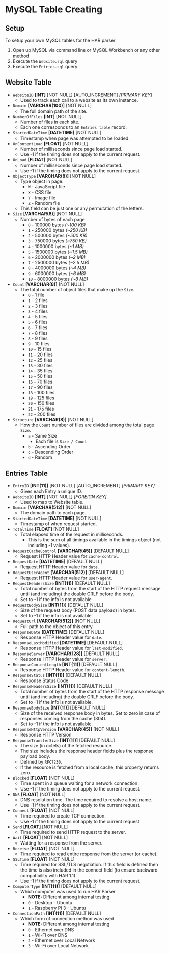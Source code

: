 # MySQL Table Creating

## Setup
To setup your own MySQL tables for the HAR parser

1. Open up MySQL via command line or MySQL Workbench or any other method
2. Execute the `Website.sql` query
3. Execute the `Entries.sql` query

## Website Table
* `WebsiteID` **[INT]** [NOT NULL] [AUTO_INCREMENT] *[PRIMARY KEY]*
  * Used to track each call to a website as its own instance.
* `Domain` **[VARCHAR(100)]** [NOT NULL]
  * The full domain path of the site.
* `NumberOfFiles` **[INT]** [NOT NULL]
  * Number of files in each site.
  * Each one corresponds to an `Entries table` record.
* `StartedDateTime` **[DATETIME]** [NOT NULL]
  * Timestamp when page was attempted to be loaded.
* `OnContentLoad` **[FLOAT]** [NOT NULL]
  * Number of milliseconds since page load started. 
  * Use -1 if the timing does not apply to the current request.
* `OnLoad` **[FLOAT]** [NOT NULL]
  * Number of milliseconds since page load started.
  * Use -1 if the timing does not apply to the current request.
* `ObjectType` **[VARCHAR(8)]** [NOT NULL]
  * Type object in page.
	* `W` - JavaScript file
	* `X` - CSS file
	* `Y` - Image file
	* `Z` - Random file
  * This field can be just one or any permutation of the letters.
* `Size` **[VARCHAR(8)]** [NOT NULL]
  * Number of bytes of each page
	* `0` - 100000 bytes *(~100 KB)*
	* `1` - 250000 bytes *(~250 KB)*
	* `2` - 500000 bytes *(~500 KB)*
	* `3` - 750000 bytes *(~750 KB)*
	* `4` - 1000000 bytes *(~1 MB)*
	* `5` - 1500000 bytes *(~1.5 MB)*
	* `6` - 2000000 bytes *(~2 MB)*
	* `7` - 2500000 bytes *(~2.5 MB)*
	* `8` - 4000000 bytes *(~4 MB)*
	* `9` - 6000000 bytes *(~6 MB)*
	* `10` - 8000000 bytes *(~8 MB)*
* `Count` **[VARCHAR(8)]** [NOT NULL]
  * The total number of object files that make up the `Size`.
	* `0` - 1 file
	* `1` - 2 files
	* `2` - 3 files
	* `3` - 4 files
	* `4` - 5 files
	* `5` - 6 files
	* `6` - 7 files
	* `7` - 8 files
	* `8` - 9 files
	* `9` - 10 files
	* `10` - 15 files
	* `11` - 20 files
	* `12` - 25 files
	* `13` - 30 files
	* `14` - 35 files
	* `15` - 50 files
	* `16` - 70 files
	* `17` - 90 files
	* `18` - 100 files
	* `19` - 125 files
	* `20` - 150 files
	* `21` - 175 files
	* `22` - 200 files	
* `Structure` **[VARCHAR(8)]** [NOT NULL]
  * How the `Count` number of files are divided among the total page `Size`.
	* `a` - Same Size
	  * Each file is `Size / Count`
	* `b` - Ascending Order
	* `c` - Descending Order
	* `d` - Random
	
## Entries Table
* `EntryID` **[INT(11)]** [NOT NULL] [AUTO_INCREMENT] *[PRIMARY KEY]*
  * Gives each Entry a unique ID.
* `WebsiteID` **[INT]** [NOT NULL] *[FOREIGN KEY]*
  * Used to map to Website table.
* `Domain` **[VARCHAR(512)]** [NOT NULL]
  * The domain path to each page.
* `StartedDateTime` **[DATETIME]** [NOT NULL]
  * Timestamp of when request started.
* `TotalTime` **[FLOAT]** [NOT NULL]
  * Total elapsed time of the request in milliseconds.
	* This is the sum of all timings available in the timings object (not including -1 values).
* `RequestCacheControl` **[VARCHAR(45)]** [DEFAULT NULL]
  * Request HTTP Header value for `cache-control`.
* `RequestDate` **[DATETIME]** [DEFAULT NULL]
  * Request HTTP Header value for `date`.
* `RequestUserAgent` **[VARCHAR(512)]** [DEFAULT NULL]
  * Request HTTP Header value for `user-agent`.
* `RequestHeadersSize` **[INT(11)]** [DEFAULT NULL]
  * Total number of bytes from the start of the HTTP request message until (and including) the double CRLF before the body. 
  * Set to -1 if the info is not available
* `RequestBodySize` **[INT(11)]** [DEFAULT NULL]
  * Size of the request body (POST data payload) in bytes.
  * Set to -1 if the info is not available.
* `RequestUrl` **[VARCHAR(512)]** [NOT NULL]
  * Full path to the object of this entry.
* `ResponseDate` **[DATETIME]** [DEFAULT NULL]
  * Response HTTP Header value for `date`.
* `ResponseLastModified` **[DATETIME]** [DEFAULT NULL]
  * Response HTTP Header value for `last-modified`.
* `ResponseServer` **[VARCHAR(128)]** [DEFAULT NULL]
  * Response HTTP Header value for `server`.
* `ResponseContentLength` **[INT(11)]** [DEFAULT NULL]
  * Response HTTP Header value for `content-length`.
* `ResponseStatus` **[INT(11)]** [DEFAULT NULL]
  * Response Status Code
* `ResponseHeadersSize` **[INT(11)]** [DEFAULT NULL]
  * Total number of bytes from the start of the HTTP response message until (and including) the double CRLF before the body.
  * Set to -1 if the info is not available.
* `ResponseBodySize` **[INT(11)]** [DEFAULT NULL]
  * Size of the received response body in bytes. Set to zero in case of responses coming from the cache (304).
  * Set to -1 if the info is not available.
* `ResponseHttpVersion` **[VARCHAR(45)]** [NOT NULL]
  * Response HTTP Version
* `ResponseTransferSize` **[INT(11)]** [DEFAULT NULL]
  * The size (in octets) of the fetched resource. 
  * The size includes the response header fields plus the response payload body.
  * Defined by `RFC7230`. 
  * If the resource is fetched from a local cache, this property returns zero.
* `Blocked` **[FLOAT]** [NOT NULL]
  * Time spent in a queue waiting for a network connection.
  * Use -1 if the timing does not apply to the current request.
* `DNS` **[FLOAT]** [NOT NULL]
  * DNS resolution time. The time required to resolve a host name.
  * Use -1 if the timing does not apply to the current request.
* `Connect` **[FLOAT]** [NOT NULL]
  * Time required to create TCP connection.
  * Use -1 if the timing does not apply to the current request
* `Send` **[FLOAT]** [NOT NULL]
  * Time required to send HTTP request to the server.
* `Wait` **[FLOAT]** [NOT NULL]
  * Waiting for a response from the server.
* `Receive` **[FLOAT]** [NOT NULL]
  * Time required to read entire response from the server (or cache).
* `SSLTime` **[FLOAT]** [NOT NULL]
  * Time required for SSL/TLS negotiation. If this field is defined then the time is also included in the connect field (to ensure backward compatibility with HAR 1.1).
  * Use -1 if the timing does not apply to the current request.
* `ComputerType` **[INT(11)]** [DEFAULT NULL]
  * Which computer was used to run HAR Parser
    * **NOTE:** Different among internal testing
    * `0` - Desktop - Ubuntu
    * `1` - Raspberry Pi 3 - Ubuntu
* `ConnectionPath` **[INT(11)]** [DEFAULT NULL]
  * Which form of connection method was used
    * **NOTE:** Different among internal testing
    * `0` - Ethernet over DNS
    * `1` - Wi-Fi over DNS
    * `2` - Ethernet over Local Network
    * `3` - Wi-Fi over Local Network
